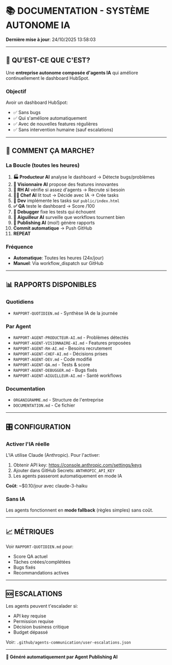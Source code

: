 # 📚 DOCUMENTATION - SYSTÈME AUTONOME IA

**Dernière mise à jour**: 24/10/2025 13:58:03

---

## 🎯 QU'EST-CE QUE C'EST?

Une **entreprise autonome composée d'agents IA** qui améliore continuellement le dashboard HubSpot.

### Objectif

Avoir un dashboard HubSpot:
- ✅ Sans bugs
- ✅ Qui s'améliore automatiquement
- ✅ Avec de nouvelles features régulières
- ✅ Sans intervention humaine (sauf escalations)

---

## 🔄 COMMENT ÇA MARCHE?

### La Boucle (toutes les heures)

1. **🏭 Producteur AI** analyse le dashboard → Détecte bugs/problèmes
2. **🚀 Visionnaire AI** propose des features innovantes
3. **👔 RH AI** vérifie si assez d'agents → Recrute si besoin
4. **👨‍💼 Chef AI** lit tout → Décide avec IA → Crée tasks
5. **🔧 Dev** implémente les tasks sur `public/index.html`
6. **✅ QA** teste le dashboard → Score /100
7. **🐛 Debugger** fixe les tests qui échouent
8. **🚦 Aiguilleur AI** surveille que workflows tournent bien
9. **📰 Publishing AI** (moi!) génère rapports
10. **Commit automatique** → Push GitHub
11. **REPEAT**

### Fréquence

- **Automatique**: Toutes les heures (24x/jour)
- **Manuel**: Via workflow_dispatch sur GitHub

---

## 📊 RAPPORTS DISPONIBLES

### Quotidiens

- `RAPPORT-QUOTIDIEN.md` - Synthèse IA de la journée

### Par Agent

- `RAPPORT-AGENT-PRODUCTEUR-AI.md` - Problèmes détectés
- `RAPPORT-AGENT-VISIONNAIRE-AI.md` - Features proposées
- `RAPPORT-AGENT-RH-AI.md` - Besoins recrutement
- `RAPPORT-AGENT-CHEF-AI.md` - Décisions prises
- `RAPPORT-AGENT-DEV.md` - Code modifié
- `RAPPORT-AGENT-QA.md` - Tests & score
- `RAPPORT-AGENT-DEBUGGER.md` - Bugs fixés
- `RAPPORT-AGENT-AIGUILLEUR-AI.md` - Santé workflows

### Documentation

- `ORGANIGRAMME.md` - Structure de l'entreprise
- `DOCUMENTATION.md` - Ce fichier

---

## 🎛️ CONFIGURATION

### Activer l'IA réelle

L'IA utilise Claude (Anthropic). Pour l'activer:

1. Obtenir API key: https://console.anthropic.com/settings/keys
2. Ajouter dans GitHub Secrets: `ANTHROPIC_API_KEY`
3. Les agents passeront automatiquement en mode IA

**Coût**: ~$0.10/jour avec claude-3-haiku

### Sans IA

Les agents fonctionnent en **mode fallback** (règles simples) sans coût.

---

## 📈 MÉTRIQUES

Voir `RAPPORT-QUOTIDIEN.md` pour:
- Score QA actuel
- Tâches créées/complétées
- Bugs fixés
- Recommandations actives

---

## 🆘 ESCALATIONS

Les agents peuvent t'escalader si:
- API key requise
- Permission requise
- Décision business critique
- Budget dépassé

Voir: `.github/agents-communication/user-escalations.json`

---

**🤖 Généré automatiquement par Agent Publishing AI**
